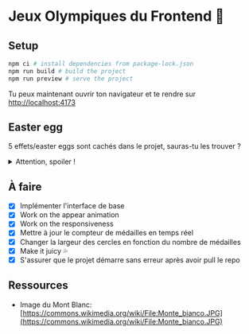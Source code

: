 # Jeux Olympiques du Frontend 🎨

## Setup

```bash
npm ci # install dependencies from package-lock.json
npm run build # build the project
npm run preview # serve the project
```

Tu peux maintenant ouvrir ton navigateur et te rendre sur [http://localhost:4173](http://localhost:4173)

## Easter egg

5 effets/easter eggs sont cachés dans le projet, sauras-tu les trouver ?

<details>
<summary>Attention, spoiler !</summary>

- Les totaux pour chaque continent pulsent au hover.
- Ton curseur a un effet magnétique sur les cercles du logo des Jeux Olympiques et a tendance à attirer vers lui une petite masse brillante qui se trouve dans les médailles or, argent et bronze.
- Que se passe-t-il si tu passes ton curseur en dessous du mot "Paris" dans le titre ?
- Et si tu cliques dessus ?
- Les montagnes bougent en fonction de la position de ton curseur mais... que se passe-t-il si tu passes ton curseur en dessus ?

</details>

## À faire

- [x] Implémenter l'interface de base
- [x] Work on the appear animation
- [x] Work on the responsiveness
- [x] Mettre à jour le compteur de médailles en temps réel
- [x] Changer la largeur des cercles en fonction du nombre de médailles
- [x] Make it juicy 💦
- [x] S'assurer que le projet démarre sans erreur après avoir pull le repo

## Ressources

- Image du Mont Blanc: [https://commons.wikimedia.org/wiki/File:Monte_bianco.JPG](https://commons.wikimedia.org/wiki/File:Monte_bianco.JPG)
